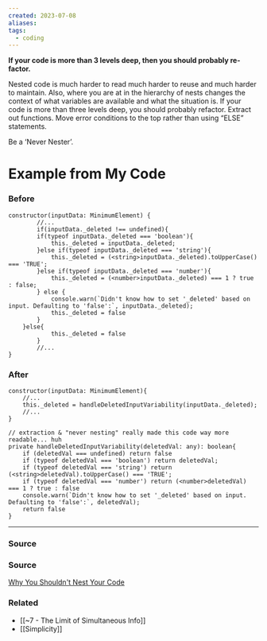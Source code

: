 ```yaml
---
created: 2023-07-08
aliases: 
tags:
  - coding
---
```

**If your code is more than 3 levels deep, then you should probably re-factor.**

Nested code is much harder to read much harder to reuse and much harder to maintain. Also, where you are at in the hierarchy of nests changes the context of what variables are available and what the situation is. If your code is more than three levels deep, you should probably refactor. Extract out functions. Move error conditions to the top rather than using “ELSE” statements. 

Be a ‘Never Nester’.

# Example from My Code

### Before

```tsx
constructor(inputData: MinimumElement) {
		//...
		if(inputData._deleted !== undefined){
        if(typeof inputData._deleted === 'boolean'){
            this._deleted = inputData._deleted;
        }else if(typeof inputData._deleted === 'string'){
            this._deleted = (<string>inputData._deleted).toUpperCase() === 'TRUE';
        }else if(typeof inputData._deleted === 'number'){
            this._deleted = (<number>inputData._deleted) === 1 ? true : false;
        } else {
            console.warn(`Didn't know how to set '_deleted' based on input. Defaulting to 'false':`, inputData._deleted);
            this._deleted = false 
        }
    }else{
			this._deleted = false
		}
		//...
}
```

### After

```tsx
constructor(inputData: MinimumElement){
	//...
	this._deleted = handleDeletedInputVariability(inputData._deleted);
	//...
}

// extraction & "never nesting" really made this code way more readable... huh
private handleDeletedInputVariability(deletedVal: any): boolean{
    if (deletedVal === undefined) return false
    if (typeof deletedVal === 'boolean') return deletedVal;
    if (typeof deletedVal === 'string') return (<string>deletedVal).toUpperCase() === 'TRUE';
    if (typeof deletedVal === 'number') return (<number>deletedVal) === 1 ? true : false
    console.warn(`Didn't know how to set '_deleted' based on input. Defaulting to 'false':`, deletedVal);
    return false 
}
```

****
### Source

### Source

[Why You Shouldn't Nest Your Code](https://youtu.be/CFRhGnuXG-4)

### Related
- [[~7 - The Limit of Simultaneous Info]] 
- [[Simplicity]]